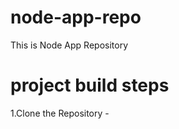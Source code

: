 # node-app-repo
This is Node App Repository

# project build steps
1.Clone the Repository - <repo-url> 